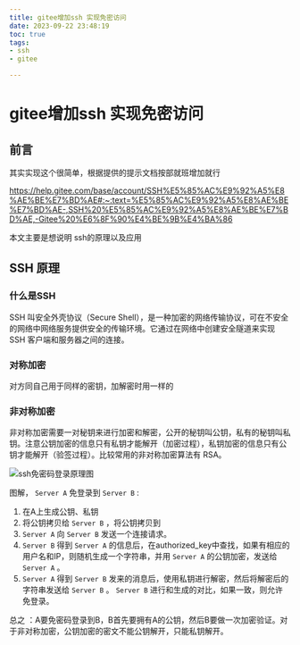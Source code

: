 ```yaml
---
title: gitee增加ssh 实现免密访问
date: 2023-09-22 23:48:19
toc: true
tags:
- ssh
- gitee 

---
```

# gitee增加ssh 实现免密访问

## 前言
其实实现这个很简单，根据提供的提示文档按部就班增加就行

https://help.gitee.com/base/account/SSH%E5%85%AC%E9%92%A5%E8%AE%BE%E7%BD%AE#:~:text=%E5%85%AC%E9%92%A5%E8%AE%BE%E7%BD%AE-,SSH%20%E5%85%AC%E9%92%A5%E8%AE%BE%E7%BD%AE,-Gitee%20%E6%8F%90%E4%BE%9B%E4%BA%86


本文主要是想说明 ssh的原理以及应用

## SSH 原理

### 什么是SSH 
SSH 叫安全外壳协议（Secure Shell），是一种加密的网络传输协议，可在不安全的网络中网络服务提供安全的传输环境。它通过在网络中创建安全隧道来实现 SSH 客户端和服务器之间的连接。
### 对称加密
对方同自己用于同样的密钥，加解密时用一样的
### 非对称加密
非对称加密需要一对秘钥来进行加密和解密，公开的秘钥叫公钥，私有的秘钥叫私钥。注意公钥加密的信息只有私钥才能解开（加密过程），私钥加密的信息只有公钥才能解开（验签过程）。比较常用的非对称加密算法有 RSA。


<img src="https://img-blog.csdn.net/20160319193556260" alt="ssh免密码登录原理图" title=""> 

图解， `Server A` 免登录到 `Server B` :  
1. 在A上生成公钥、私钥
2. 将公钥拷贝给 `Server B` ，将公钥拷贝到
3.  `Server A` 向 `Server B` 发送一个连接请求。 
4.  `Server B` 得到 `Server A` 的信息后，在authorized_key中查找，如果有相应的用户名和IP，则随机生成一个字符串，并用 `Server A` 的公钥加密，发送给 `Server A` 。 
5.  `Server A` 得到 `Server B` 发来的消息后，使用私钥进行解密，然后将解密后的字符串发送给 `Server B` 。 `Server B` 进行和生成的对比，如果一致，则允许免登录。   

总之 ：A要免密码登录到B，B首先要拥有A的公钥，然后B要做一次加密验证。对于非对称加密，公钥加密的密文不能公钥解开，只能私钥解开。


 